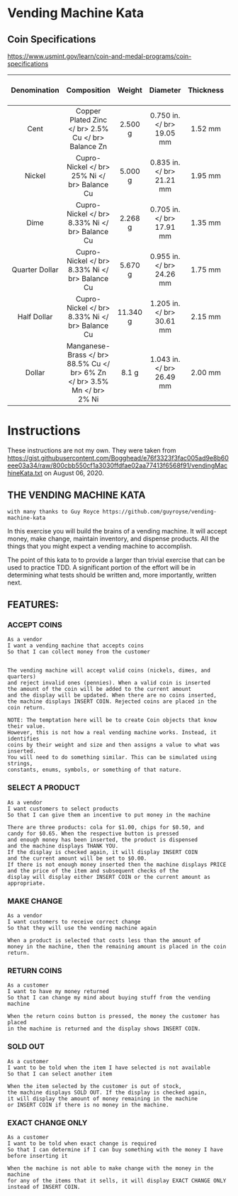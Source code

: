 # Vending Machine Kata

## Coin Specifications

https://www.usmint.gov/learn/coin-and-medal-programs/coin-specifications

| Denomination | Composition | Weight | Diameter | Thickness | Edge | No. of Reed |
| :-: | :-: | :-: | :-: | :-: | :-: | :-: |
| Cent | Copper Plated Zinc </ br> 2.5% Cu </ br> Balance Zn | 2.500 g | 0.750 in. </ br> 19.05 mm | 1.52 mm | Plain | N/A |
| Nickel | Cupro-Nickel </ br> 25% Ni </ br> Balance Cu | 5.000 g | 0.835 in. </ br> 21.21 mm | 1.95 mm | Plain | N/A |
| Dime | Cupro-Nickel </ br> 8.33% Ni </ br> Balance Cu | 2.268 g | 0.705 in. </ br> 17.91 mm | 1.35 mm | Reeded | 118 |
| Quarter Dollar | Cupro-Nickel </ br> 8.33% Ni </ br> Balance Cu | 5.670 g | 0.955 in. </ br> 24.26 mm | 1.75 mm | Reeded | 119 |
| Half Dollar | Cupro-Nickel </ br> 8.33% Ni </ br> Balance Cu | 11.340 g | 1.205 in. </ br> 30.61 mm | 2.15 mm | Reeded | 150 |
| Dollar | Manganese-Brass </ br> 88.5% Cu </ br> 6% Zn </ br> 3.5% Mn </ br> 2% Ni | 8.1 g | 1.043 in. </ br> 26.49 mm | 2.00 mm | Edge-Lettering | N/A |

# Instructions

These instructions are not my own. They were taken from https://gist.githubusercontent.com/Bogghead/e76f3323f3fac005ad9e8b60eee03a34/raw/800cbb550cf1a3030ffdfae02aa77413f6568f91/vendingMachineKata.txt on August 06, 2020.

## THE VENDING MACHINE KATA
    with many thanks to Guy Royce https://github.com/guyroyse/vending-machine-kata

In this exercise you will build the brains of a vending machine.
It will accept money, make change, maintain inventory, and dispense products.
All the things that you might expect a vending machine to accomplish.

The point of this kata to to provide a larger than trivial exercise that can be
used to practice TDD. A significant portion of the effort will be in determining
what tests should be written and, more importantly, written next.

## FEATURES:

### ACCEPT COINS
    As a vendor
    I want a vending machine that accepts coins
    So that I can collect money from the customer


    The vending machine will accept valid coins (nickels, dimes, and quarters)
    and reject invalid ones (pennies). When a valid coin is inserted
    the amount of the coin will be added to the current amount
    and the display will be updated. When there are no coins inserted,
    the machine displays INSERT COIN. Rejected coins are placed in the coin return.

    NOTE: The temptation here will be to create Coin objects that know their value.
    However, this is not how a real vending machine works. Instead, it identifies
    coins by their weight and size and then assigns a value to what was inserted.
    You will need to do something similar. This can be simulated using strings,
    constants, enums, symbols, or something of that nature.


### SELECT A PRODUCT
    As a vendor
    I want customers to select products
    So that I can give them an incentive to put money in the machine

    There are three products: cola for $1.00, chips for $0.50, and
    candy for $0.65. When the respective button is pressed
    and enough money has been inserted, the product is dispensed
    and the machine displays THANK YOU.
    If the display is checked again, it will display INSERT COIN
    and the current amount will be set to $0.00.
    If there is not enough money inserted then the machine displays PRICE
    and the price of the item and subsequent checks of the
    display will display either INSERT COIN or the current amount as appropriate.


### MAKE CHANGE
    As a vendor
    I want customers to receive correct change
    So that they will use the vending machine again

    When a product is selected that costs less than the amount of
    money in the machine, then the remaining amount is placed in the coin return.


### RETURN COINS
    As a customer
    I want to have my money returned
    So that I can change my mind about buying stuff from the vending machine

    When the return coins button is pressed, the money the customer has placed
    in the machine is returned and the display shows INSERT COIN.


### SOLD OUT
    As a customer
    I want to be told when the item I have selected is not available
    So that I can select another item

    When the item selected by the customer is out of stock,
    the machine displays SOLD OUT. If the display is checked again,
    it will display the amount of money remaining in the machine
    or INSERT COIN if there is no money in the machine.


### EXACT CHANGE ONLY
    As a customer
    I want to be told when exact change is required
    So that I can determine if I can buy something with the money I have
    before inserting it

    When the machine is not able to make change with the money in the machine
    for any of the items that it sells, it will display EXACT CHANGE ONLY
    instead of INSERT COIN.

